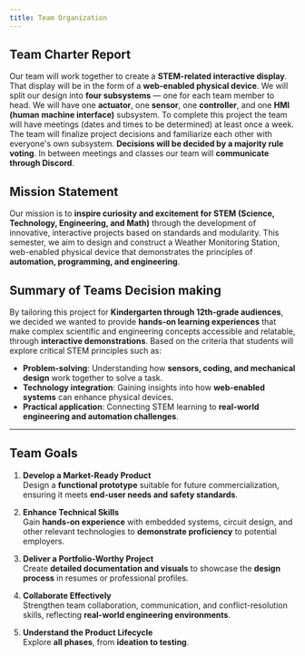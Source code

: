 ```yaml
---
title: Team Organization
---
```


## **Team Charter Report**  
Our team will work together to create a **STEM-related interactive display**. That display will be in the form of a **web-enabled physical device**. We will split our design into **four subsystems** — one for each team member to head. We will have one **actuator**, one **sensor**, one **controller**, and one **HMI (human machine interface)** subsystem. To complete this project the team will have meetings (dates and times to be determined) at least once a week. The team will finalize project decisions and familiarize each other with everyone's own subsystem. **Decisions will be decided by a majority rule voting**. In between meetings and classes our team will **communicate through Discord**.

## **Mission Statement**  
Our mission is to **inspire curiosity and excitement for STEM (Science, Technology, Engineering, and Math)** through the development of innovative, interactive projects based on standards and modularity. This semester, we aim to design and construct a Weather Monitoring Station, web-enabled physical device that demonstrates the principles of **automation, programming, and engineering**. 

## **Summary of Teams Decision making**  
By tailoring this project for **Kindergarten through 12th-grade audiences**, we decided we wanted to provide **hands-on learning experiences** that make complex scientific and engineering concepts accessible and relatable, through **interactive demonstrations**. Based on the criteria that students will explore critical STEM principles such as:

- **Problem-solving**: Understanding how **sensors, coding, and mechanical design** work together to solve a task.
- **Technology integration**: Gaining insights into how **web-enabled systems** can enhance physical devices.
- **Practical application**: Connecting STEM learning to **real-world engineering and automation challenges**.

---

## **Team Goals**   

1. **Develop a Market-Ready Product**  
   Design a **functional prototype** suitable for future commercialization, ensuring it meets **end-user needs and safety standards**.  

2. **Enhance Technical Skills**  
   Gain **hands-on experience** with embedded systems, circuit design, and other relevant technologies to **demonstrate proficiency** to potential employers.  

3. **Deliver a Portfolio-Worthy Project**  
   Create **detailed documentation and visuals** to showcase the **design process** in resumes or professional profiles.  

4. **Collaborate Effectively**  
   Strengthen team collaboration, communication, and conflict-resolution skills, reflecting **real-world engineering environments**.  

5. **Understand the Product Lifecycle**  
   Explore **all phases**, from **ideation to testing**.
